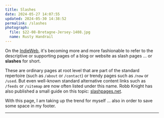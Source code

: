 ```yaml
---
title: Slashes
date: 2024-05-27 14:07:55
updated: 2024-05-30 14:38:52
permalink: /slashes
photograph:
  file: $22-08-Bretagne-Jersey-1408.jpg
  name: Rusty Handrail
---
```


On the [IndieWeb](https://indieweb.org/), it's becoming more and more fashionable to refer to the descriptive or supporting pages of a blog or website as slash pages ... or **slashes** for short. 

These are ordinary pages at root level that are part of the standard repertoire (such as ``/about`` or ``/contact``) or trendy pages such as ``/now`` or ``/used``. But even well-known standard alternative content links such as ``/feeds`` or ``/sitemap`` are now often listed under this name. Robb Knight has also published a small guide on this topic: [slashpages.net](https://slashpages.net/).

With this page, I am taking up the trend for myself ... also in order to save some space in my footer.

---
